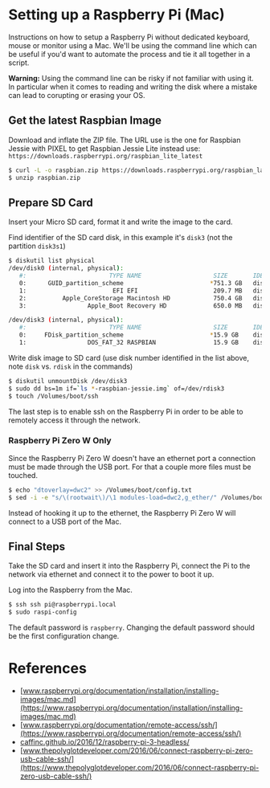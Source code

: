 # Setting up a Raspberry Pi (Mac)
Instructions on how to setup a Raspberry Pi without dedicated keyboard, mouse or monitor using a Mac. We'll be using the command line which can be useful if you'd want to automate the process and tie it all together in a script.

**Warning:** Using the command line can be risky if not familiar with using it. In particular when it comes to reading and writing the disk where a mistake can lead to corupting or erasing your OS.

## Get the latest Raspbian Image
Download and inflate the ZIP file. The URL use is the one for Raspbian Jessie with PIXEL to get Raspbian Jessie Lite instead use: `https://downloads.raspberrypi.org/raspbian_lite_latest`
```bash
$ curl -L -o raspbian.zip https://downloads.raspberrypi.org/raspbian_latest
$ unzip raspbian.zip
```

## Prepare SD Card
Insert your Micro SD card, format it and write the image to the card.

Find identifier of the SD card disk, in this example it's `disk3` (not the partition `disk3s1`)
```bash
$ diskutil list physical
/dev/disk0 (internal, physical):
   #:                       TYPE NAME                    SIZE       IDENTIFIER
   0:      GUID_partition_scheme                        *751.3 GB   disk0
   1:                        EFI EFI                     209.7 MB   disk0s1
   2:          Apple_CoreStorage Macintosh HD            750.4 GB   disk0s2
   3:                 Apple_Boot Recovery HD             650.0 MB   disk0s3

/dev/disk3 (internal, physical):
   #:                       TYPE NAME                    SIZE       IDENTIFIER
   0:     FDisk_partition_scheme                        *15.9 GB    disk3
   1:                 DOS_FAT_32 RASPBIAN                15.9 GB    disk3s1
```
Write disk image to SD card (use disk number identified in the list above, note `disk` vs. `rdisk` in the commands)
```bash
$ diskutil unmountDisk /dev/disk3
$ sudo dd bs=1m if=`ls *-raspbian-jessie.img` of=/dev/rdisk3
$ touch /Volumes/boot/ssh
```
The last step is to enable ssh on the Raspberry Pi in order to be able to remotely access it through the network.

### Raspberry Pi Zero W Only
Since the Raspberry Pi Zero W doesn't have an ethernet port a connection must be made through the USB port. For that a couple more files must be touched.
```bash
$ echo "dtoverlay=dwc2" >> /Volumes/boot/config.txt
$ sed -i -e "s/\(rootwait\)/\1 modules-load=dwc2,g_ether/" /Volumes/boot/cmdline.txt
```
Instead of hooking it up to the ethernet, the Raspberry Pi Zero W will connect to a USB port of the Mac.

## Final Steps
Take the SD card and insert it into the Raspberry Pi, connect the Pi to the network via ethernet and connect it to the power to boot it up.

Log into the Raspberry from the Mac.
```bash
$ ssh ssh pi@raspberrypi.local
$ sudo raspi-config
```
The default password is `raspberry`. Changing the default password should be the first configuration change. 

# References
* [www.raspberrypi.org/documentation/installation/installing-images/mac.md](https://www.raspberrypi.org/documentation/installation/installing-images/mac.md)
* [www.raspberrypi.org/documentation/remote-access/ssh/](https://www.raspberrypi.org/documentation/remote-access/ssh/)
* [caffinc.github.io/2016/12/raspberry-pi-3-headless/](https://caffinc.github.io/2016/12/raspberry-pi-3-headless/)
* [www.thepolyglotdeveloper.com/2016/06/connect-raspberry-pi-zero-usb-cable-ssh/](https://www.thepolyglotdeveloper.com/2016/06/connect-raspberry-pi-zero-usb-cable-ssh/)
